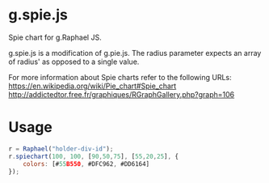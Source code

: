 g.spie.js
=========

Spie chart for g.Raphael JS.

g.spie.js is a modification of g.pie.js.  The radius parameter expects
an array of radius' as opposed to a single value.

For more information about Spie charts refer to the following URLs:
https://en.wikipedia.org/wiki/Pie_chart#Spie_chart
http://addictedtor.free.fr/graphiques/RGraphGallery.php?graph=106

Usage
=====
```javascript
r = Raphael("holder-div-id");
r.spiechart(100, 100, [90,50,75], [55,20,25], {
    colors: [#55B550, #DFC962, #DD6164]
}); 
```
